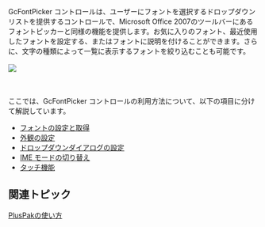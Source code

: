 
GcFontPicker コントロールは、ユーザーにフォントを選択するドロップダウンリストを提供するコントロールで、Microsoft Office 2007のツールバーにあるフォントピッカーと同様の機能を提供します。お気に入りのフォント、最近使用したフォントを設定する、またはフォントに説明を付けることができます。さらに、文字の種類によって一覧に表示するフォントを絞り込むことも可能です。<br /><br />![](/DOCUMENT_SITE_LINK_PREFIX_HERE/document-site-files/images/06fadbb1-c461-433a-b385-ae4966e56069/images/gcfontpicker.png)<br /><br />

<br />ここでは、GcFontPicker コントロールの利用方法について、以下の項目に分けて解説しています。

*   [フォントの設定と取得](gcdocsite__documentlink?toc-item-id=57e75376-8f4d-40ea-912f-01d5ac18d553)
*   [外観の設定](gcdocsite__documentlink?toc-item-id=1432c54d-a76f-42dc-a537-e5f6912e5615)
*   [ドロップダウンダイアログの設定](gcdocsite__documentlink?toc-item-id=a200e44c-ce58-4962-9ba2-af9c25a5da19)
*   [IME モードの切り替え](gcdocsite__documentlink?toc-item-id=d073875c-be5b-49f6-ad57-861b1cb5f9db)
*   [タッチ機能](gcdocsite__documentlink?toc-item-id=f16eebb7-6a58-498d-a0cc-fad6418d09cc)

## 関連トピック

[PlusPakの使い方](gcdocsite__documentlink?toc-item-id=f660d5eb-01cf-4c16-8edb-cac373cd0651)

<br />